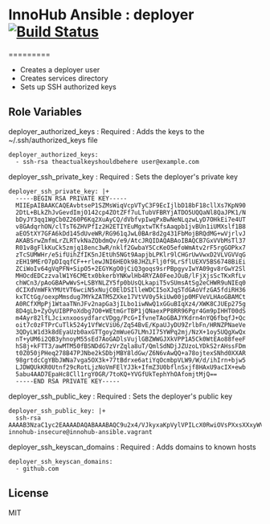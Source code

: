 # InnoHub Ansible : deployer [![Build Status](https://travis-ci.org/innohub-ansible/deployer.svg?branch=master)](https://travis-ci.org/innohub-ansible/deployer)
=========

* Creates a deployer user
* Creates services directory
* Sets up SSH authorized keys

Role Variables
--------------

deployer_authorized_keys : Required : Adds the keys to the ~/.ssh/authorized_keys file

    deployer_authorized_keys:
      - ssh-rsa theactualkeyshouldbehere user@example.com

deployer_ssh_private_key : Required : Sets the deployer's private key

    deployer_ssh_private_key: |+
      -----BEGIN RSA PRIVATE KEY-----
      MIIEpAIBAAKCAQEAvbtseP1SZMsWiqVcpVTyC3F9EcIjlbD18bF18cllXs7KpN90
      2DtL+BLkZhJvGevdImjO142cp4ZOtZFf7uLTubVFBRYjATDO5UQQaNl8QaJPK1/N
      bDyJY3qq1WgCb0Z260P6Kq2XuAyCQ/dVbfvpIwqPxBwNeNLqzwLyD7OHkEi7e4UT
      v8GAdqrhON/clTsT6ZHVPfIz2H2ETIYEuMgxtwTKfsAaqpb1jvBUn1iUMXslf1B8
      aEO5tXY7GFA6kDd145dUveWR/RG961qJwL0BAr8d2g431FbMojBRQdMG+wVjrlvJ
      AKABSrwZmfmLrZLRTvkNaZQbdmQv/e9/AtcJRQIDAQABAoIBAQCB7GxVVbMsTl37
      R01v8gFlkKuCk5zmjq18enc3wR/nklf2GwbaY5CcKeO5efoWmAtv2rF5rgGOPkx7
      zTcSUMWHr/e5ifUihZfIK5nJEtUh5NGt9AapjbLPKlr9lCHGrUwVwxD2VLVGVVqG
      zEH19MErO7pDIqqfCF++rlewJNI6HEOk98JHZLFlj0f9LrSflUEXV5BS6748BiEi
      ZCiWoIv64gVqPFN+SipO5+2EGYKgO0jCiQ3goqs9srPBpgyvIwYA09gv8rGwY2Sl
      MHOcdEDCzzvalW1Y6CMEtx0bkerbYNKwlHb4RYZA0FeeJOuB/lFjXjsScTKxRfLv
      chWCn3/pAoGBAPwWvS+LSBYNLZY5fp0bUsQLkapiT5vSUmsAtSg2eCHWR9uNIEq0
      dCIXdVmWFkYMUtVT6wciN5xNujC0ElDSIlleWDCI5oXJqSTdGAoVfzGA5fdiRH36
      kxTCtGg/oexpMmsdug7MYkZATM5ZXke17VtVV0y5kiUw00jp0MFVeVLHAoGBAMCt
      A0RCfXMpPj1WtaaTNnJFv2napGa3jILbo1iwNwQ1xGGuBIqXz4/XWK8CJUEp275g
      8D4gLb+ZyOyUIBPPoXdbg7O0+WEtmGrTBP1jQNaexPP8RR96Pgr4Gm9pIHHT00dS
      m4Ayr82lfLJcixnxoosydfarcVDgg/PcG+IfvneTAoGBAJYKdrn4nYQ6fbqfJ+Qc
      oit7c0zFTPrCuTlk524y1VfWcViU6/Zq54BvE/KpaUJyDU9ZrlbFn/HRNZPNaeVe
      3QDyLW1d3k8dEyaUzb0axGTTgoy2mWueG7LMnJI75YWPq2mj/NzX+1oy5UQgXwQx
      nT+yUM6i2QB3yhnoyM55sEd7AoGADlsVujlGBZWWGJXkVPP1A5Ck0WtEAo88feeF
      hS8j+kFTT3/awMTM50fBSNDdG7zVrZqla8uT/QmlSdNDjJZUzoLYDkS2rAHssFDm
      t0Z050jPHeq278B47PJNbe2kSDbjMBY8ldGw/Z6N6vAwQQ+a78ojtexSNhd0XXAR
      98grtdcCgYBbJWNa7vga5OX3k+77tBdrxe6atiYqOcmbpVLW9/W/d/ihIrn+bjw5
      LJDWQUkKR0Utnf29cRotLjzNoVmFElYJ3k+IfmZ3U0bflnSxjf8HAxU9acIX+ewb
      5abu4AAD7EpaHc8Cll1rgY0GR/7toKQ+YVGfUkTephYhOAfomjtMjQ==
      -----END RSA PRIVATE KEY-----

deployer_ssh_public_key : Required : Sets the deployer's public key

    deployer_ssh_public_key: |+
      ssh-rsa AAAAB3NzaC1yc2EAAAADAQABAAABAQC9u2x4/VJkyxaKpVylVPILcX0RwiOVsPXxsXXxyWVezsqk33TYO0v4EuRmEm8Z690iaM7XjZynhk61kV/u4tO5tUUFFiMBMM7lRBBo2XxBok8rX81sPIljeqrVaAJvRnbrQ/oqrZe4DIJD91Vt++kjCo/EHA140urPAvIPs4eQSLt7hRO/wYB2quE439yVOxPpkdU98jPYfYRMhgS4yDG3BMp+wBqqlvWO8FSfWJQxeyV/UHxoQ7m1djsYUDqQN3Xjl1S95ZH9Eb3rWonAvQECvx3aDjfUVsyiMFFB0wb7BWOuW8kAoAFKvBmZ+YutktFO+Q1plBt2ZC/9738C1wlF innohub-insecure@innohub-ansible.vagrant

deployer_ssh_keyscan_domains : Required : Adds domains to known hosts

    deployer_ssh_keyscan_domains:
      - github.com

License
-------

MIT
